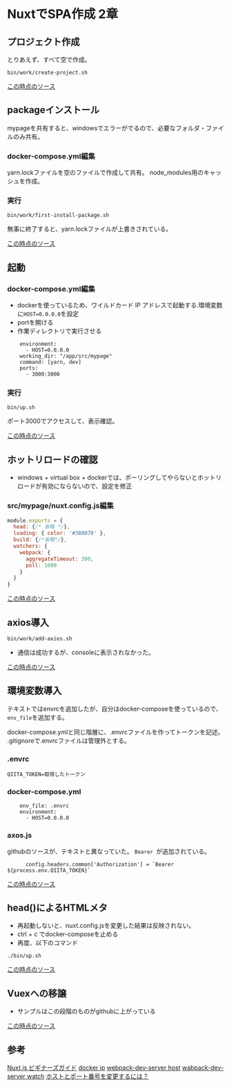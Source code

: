# NuxtでSPA作成 2章

## プロジェクト作成

とりあえず、すべて空で作成。

```
bin/work/create-project.sh
```

[この時点のソース](https://github.com/hibohiboo/wasureta/tree/f002b395f9ee592fd8298afe0b0859592b3f5418/spa)

## packageインストール

mypageを共有すると、windowsでエラーがでるので、必要なフォルダ・ファイルのみ共有。

### docker-compose.yml編集
yarn.lockファイルを空のファイルで作成して共有。
node_modules用のキャッシュを作成。

### 実行

```
bin/work/first-install-package.sh
```

無事に終了すると、yarn.lockファイルが上書きされている。

[この時点のソース](https://github.com/hibohiboo/wasureta/tree/fd5f815a48e4415a6d5a508a7af26867b4b09eaa/spa)

## 起動

### docker-compose.yml編集

* dockerを使っているため、ワイルドカード IP アドレスで起動する.環境変数に`HOST=0.0.0.0`を設定
* portを開ける
* 作業ディレクトリで実行させる

```
    environment:
      - HOST=0.0.0.0
    working_dir: "/app/src/mypage"
    command: [yarn, dev]
    ports:
      - 3000:3000
```

### 実行

```
bin/up.sh
```

ポート3000でアクセスして、表示確認。

[この時点のソース](https://github.com/hibohiboo/wasureta/tree/414e354f1c23489dc66b5a81f4524cc2d89ef713/spa)

## ホットリロードの確認

* windows + virtual box + dockerでは、ポーリングしてやらないとホットリロードが有効にならないので、設定を修正

### src/mypage/nuxt.config.js編集

```js
module.exports = {
  head: {/* 省略 */},
  loading: { color: '#3B8070' },
  build: {/*省略*/},
  watchers: {
    webpack: {
      aggregateTimeout: 300,
      poll: 1000
    }
  }
}
```

[この時点のソース](https://github.com/hibohiboo/wasureta/tree/bca6c48747ced157e61e0d5e90a6421a7e2a6365/spa)

## axios導入

```
bin/work/add-axios.sh
```

* 通信は成功するが、consoleに表示されなかった。

[この時点のソース](https://github.com/hibohiboo/wasureta/tree/ff1182404565a8ec83bf61e2760e26b3e034c086/spa)

## 環境変数導入

テキストではenvrcを追加したが、自分はdocker-composeを使っているので、`env_file`を追加する。

docker-compose.ymlと同じ階層に、.envrcファイルを作ってトークンを記述。
.gitignoreで.envrcファイルは管理外とする。

### .envrc

```
QIITA_TOKEN=取得したトークン
```

### docker-compose.yml
```
    env_file: .envrc
    environment:
      - HOST=0.0.0.0
```

### axos.js

githubのソースが、テキストと異なっていた。 `Bearer `が追加されている。

```
      config.headers.common['Authorization'] = `Bearer ${process.env.QIITA_TOKEN}`
```

[この時点のソース](https://github.com/hibohiboo/wasureta/tree/7412652e9d83a012187430517dee52e59fc9b368/spa)

## head()によるHTMLメタ

* 再起動しないと、nuxt.config.jsを変更した結果は反映されない。
* ctrl + c でdocker-composeを止める
* 再度、以下のコマンド

```
./bin/up.sh
```

[この時点のソース](https://github.com/hibohiboo/wasureta/tree/2fe3036a8ffc04d5b5a17ae8872a7ca43787be5f/spa)


## Vuexへの移譲

* サンプルはこの段階のものがgithubに上がっている

[この時点のソース](https://github.com/hibohiboo/wasureta/tree/2764ab309b031bf1778b2d8cf76aa796413b0305/spa)

## 参考

[Nuxt.js ビギナーズガイド][*0]
[docker ip][*1]
[webpack-dev-server host][*2]
[wabpack-dev-server watch][*3]
[ホストとポート番号を変更するには？][*4]

[*0]:https://nuxt-beginners-guide.elevenback.jp/examples/
[*1]:http://docs.docker.jp/v1.11/engine/userguide/networking/default_network/binding.html
[*2]:https://github.com/vuejs/vue-cli/issues/144
[*3]:https://ja.nuxtjs.org/api/configuration-watchers/
[*4]:https://ja.nuxtjs.org/faq/host-port/

